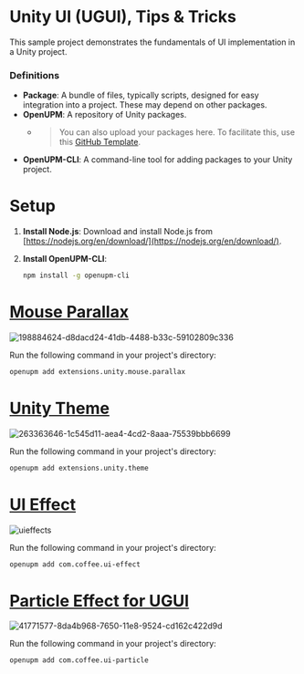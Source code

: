 # Unity UI (UGUI), Tips & Tricks

This sample project demonstrates the fundamentals of UI implementation in a Unity project.

### Definitions

- **Package**: A bundle of files, typically scripts, designed for easy integration into a project. These may depend on other packages.
- **OpenUPM**: A repository of Unity packages.
  - > You can also upload your packages here. To facilitate this, use this [GitHub Template](https://github.com/IvanMurzak/Unity-Package-Template).
- **OpenUPM-CLI**: A command-line tool for adding packages to your Unity project.

# Setup

1. **Install Node.js**: Download and install Node.js from [https://nodejs.org/en/download/](https://nodejs.org/en/download/).
2. **Install OpenUPM-CLI**:

    ```bash
    npm install -g openupm-cli
    ```

# [Mouse Parallax](https://github.com/IvanMurzak/Unity-Mouse-Parallax)

![198884624-d8dacd24-41db-4488-b33c-59102809c336](https://github.com/user-attachments/assets/85b46138-de3c-4b03-af8d-994e88b3415b)

Run the following command in your project's directory:

```bash
openupm add extensions.unity.mouse.parallax
```

# [Unity Theme](https://github.com/IvanMurzak/Unity-Theme)

![263363646-1c545d11-aea4-4cd2-8aaa-75539bbb6699](https://github.com/user-attachments/assets/05e53dc0-43f8-4ef0-bdf5-45797d2e64b1)

Run the following command in your project's directory:

```bash
openupm add extensions.unity.theme
```

# [UI Effect](https://github.com/mob-sakai/UIEffect)

![uieffects](https://github.com/user-attachments/assets/1fa335e5-5316-4aa0-8ee5-4721c7e96641)

Run the following command in your project's directory:

```bash
openupm add com.coffee.ui-effect
```

# [Particle Effect for UGUI](https://github.com/mob-sakai/ParticleEffectForUGUI)

![41771577-8da4b968-7650-11e8-9524-cd162c422d9d](https://github.com/user-attachments/assets/13f69a90-98b6-4ff8-85d2-03bbc210ce26)

Run the following command in your project's directory:

```bash
openupm add com.coffee.ui-particle
```
